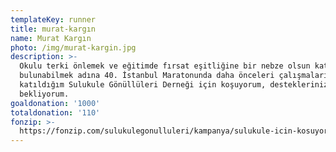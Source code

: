 ```yaml
---
templateKey: runner
title: murat-kargın
name: Murat Kargın
photo: /img/murat-kargin.jpg
description: >-
  Okulu terki önlemek ve eğitimde fırsat eşitliğine bir nebze olsun katkıda
  bulunabilmek adına 40. İstanbul Maratonunda daha önceleri çalışmalarına
  katıldığım Sulukule Gönüllüleri Derneği için koşuyorum, desteklerinizi
  bekliyorum.
goaldonation: '1000'
totaldonation: '110'
fonzip: >-
  https://fonzip.com/sulukulegonulluleri/kampanya/sulukule-icin-kosuyorum--okulu-terki-onluyorum--45
---
```


